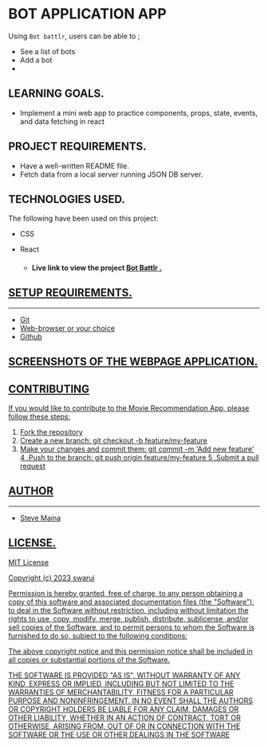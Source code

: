 
# BOT APPLICATION APP

Using `Bot battlr`, users can be able to ;

-  See a list of bots
-  Add a bot
-  
## LEARNING GOALS.
- Implement a mini web app to practice components, props, state, events, and data fetching in react

## PROJECT REQUIREMENTS.
- Have a well-written README file.
- Fetch data from a local server running JSON DB server.

## TECHNOLOGIES USED.

The following have been used on this project:

- CSS
- React

  - #### Live link to view the project <a href="https://swarui.github.io/phase-2-wk2-code-challenge-Bot-Battlr/">Bot Battlr .

## SETUP REQUIREMENTS.

---

- Git
- Web-browser or your choice
- Github

## SCREENSHOTS OF THE WEBPAGE APPLICATION.


## CONTRIBUTING

If you would like to contribute to the Movie Recommendation App, please follow these steps:

1. Fork the repository
2. Create a new branch: git checkout -b feature/my-feature
3. Make your changes and commit them: git commit -m 'Add new feature'
4 .Push to the branch: git push origin feature/my-feature
5 .Submit a pull request

## AUTHOR

---

- Steve Maina

## LICENSE.

MIT License

Copyright (c) 2023 swarui

Permission is hereby granted, free of charge, to any person obtaining a copy of this software and associated documentation files (the "Software"), to deal in the Software without restriction, including without limitation the rights to use, copy, modify, merge, publish, distribute, sublicense, and/or sell copies of the Software, and to permit persons to whom the Software is furnished to do so, subject to the following conditions:

The above copyright notice and this permission notice shall be included in all copies or substantial portions of the Software.

THE SOFTWARE IS PROVIDED "AS IS", WITHOUT WARRANTY OF ANY KIND, EXPRESS OR IMPLIED, INCLUDING BUT NOT LIMITED TO THE WARRANTIES OF MERCHANTABILITY, FITNESS FOR A PARTICULAR PURPOSE AND NONINFRINGEMENT. IN NO EVENT SHALL THE AUTHORS OR COPYRIGHT HOLDERS BE LIABLE FOR ANY CLAIM, DAMAGES OR OTHER LIABILITY, WHETHER IN AN ACTION OF CONTRACT, TORT OR OTHERWISE, ARISING FROM, OUT OF OR IN CONNECTION WITH THE SOFTWARE OR THE USE OR OTHER DEALINGS IN THE SOFTWARE